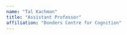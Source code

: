 ```yaml
---
name: "Tal Kachman"
title: "Assistant Professor"
affiliation: "Donders Centre for Cognition"
---
```

